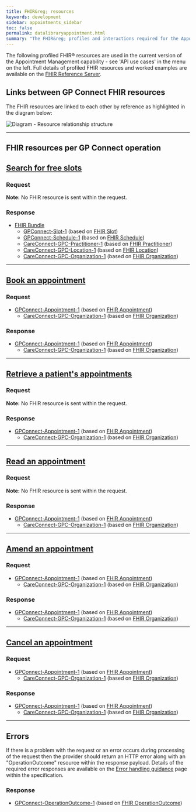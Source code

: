 ```yaml
---
title: FHIR&reg; resources
keywords: development
sidebar: appointments_sidebar
toc: false
permalink: datalibraryappointment.html
summary: "The FHIR&reg; profiles and interactions required for the Appointment Management capability pack"
---
```


The following profiled FHIR&reg; resources are used in the current version of the Appointment Management capability - see 'API use cases' in the menu on the left. Full details of profiled FHIR resources and worked examples are available on the [FHIR Reference Server](https://fhir.nhs.uk/).

## Links between GP Connect FHIR resources ##

The FHIR resources are linked to each other by reference as highlighted in the diagram below:

![Diagram - Resource relationship structure](images/appointments/ResourceRelationshipsStructure.png)

---

## FHIR resources per GP Connect operation ##

## [Search for free slots](appointments_use_case_search_for_free_slots.html) ##

### Request ###

**Note:** No FHIR resource is sent within the request.

### Response ###

* [FHIR Bundle](https://www.hl7.org/fhir/STU3/bundle.html)
  * [GPConnect-Slot-1](https://fhir.nhs.uk/STU3/StructureDefinition/GPConnect-Slot-1) (based on [FHIR Slot](https://www.hl7.org/fhir/STU3/slot.html))
  * [GPConnect-Schedule-1](https://fhir.nhs.uk/STU3/StructureDefinition/GPConnect-Schedule-1) (based on [FHIR Schedule](https://www.hl7.org/fhir/STU3/schedule.html))
  * [CareConnect-GPC-Practitioner-1](https://simplifier.net/guide/gpconnect-data-model/Home/FHIR-Assets/All-assets/Profiles/Profile--CareConnect-GPC-Practitioner-1?version=current) (based on [FHIR Practitioner](https://www.hl7.org/fhir/STU3/practitioner.html))
  * [CareConnect-GPC-Location-1](https://simplifier.net/guide/gpconnect-data-model/Home/FHIR-Assets/All-assets/Profiles/Profile--CareConnect-GPC-Location-1?version=current) (based on [FHIR Location](https://www.hl7.org/fhir/STU3/location.html))
  * [CareConnect-GPC-Organization-1](https://simplifier.net/guide/gpconnect-data-model/Home/FHIR-Assets/All-assets/Profiles/Profile--CareConnect-GPC-Organization-1?version=current) (based on [FHIR Organization](https://www.hl7.org/fhir/STU3/organization.html))

---

## [Book an appointment](appointments_use_case_book_an_appointment.html) ##

### Request ###

* [GPConnect-Appointment-1](https://fhir.nhs.uk/STU3/StructureDefinition/GPConnect-Appointment-1) (based on [FHIR Appointment](https://www.hl7.org/fhir/STU3/appointment.html))
  * [CareConnect-GPC-Organization-1](https://simplifier.net/guide/gpconnect-data-model/Home/FHIR-Assets/All-assets/Profiles/Profile--CareConnect-GPC-Organization-1?version=current) (based on [FHIR Organization](https://www.hl7.org/fhir/STU3/organization.html))

### Response ###

* [GPConnect-Appointment-1](https://fhir.nhs.uk/STU3/StructureDefinition/GPConnect-Appointment-1) (based on [FHIR Appointment](https://www.hl7.org/fhir/STU3/appointment.html))
  * [CareConnect-GPC-Organization-1](https://simplifier.net/guide/gpconnect-data-model/Home/FHIR-Assets/All-assets/Profiles/Profile--CareConnect-GPC-Organization-1?version=current) (based on [FHIR Organization](https://www.hl7.org/fhir/STU3/organization.html))

---

## [Retrieve a patient's appointments](appointments_use_case_retrieve_a_patients_appointments.html) ##

### Request ###

**Note:** No FHIR resource is sent within the request.

### Response ###

* [GPConnect-Appointment-1](https://fhir.nhs.uk/STU3/StructureDefinition/GPConnect-Appointment-1) (based on [FHIR Appointment](https://www.hl7.org/fhir/STU3/appointment.html))
  * [CareConnect-GPC-Organization-1](https://simplifier.net/guide/gpconnect-data-model/Home/FHIR-Assets/All-assets/Profiles/Profile--CareConnect-GPC-Organization-1?version=current) (based on [FHIR Organization](https://www.hl7.org/fhir/STU3/organization.html))

---

## [Read an appointment](appointments_use_case_read_an_appointment.html) ##

### Request ###

**Note:** No FHIR resource is sent within the request.

### Response ###

* [GPConnect-Appointment-1](https://fhir.nhs.uk/STU3/StructureDefinition/GPConnect-Appointment-1) (based on [FHIR Appointment](https://www.hl7.org/fhir/STU3/appointment.html))
  * [CareConnect-GPC-Organization-1](https://simplifier.net/guide/gpconnect-data-model/Home/FHIR-Assets/All-assets/Profiles/Profile--CareConnect-GPC-Organization-1?version=current) (based on [FHIR Organization](https://www.hl7.org/fhir/STU3/organization.html))

---

## [Amend an appointment](appointments_use_case_amend_an_appointment.html) ##

### Request ###

* [GPConnect-Appointment-1](https://fhir.nhs.uk/STU3/StructureDefinition/GPConnect-Appointment-1) (based on [FHIR Appointment](https://www.hl7.org/fhir/STU3/appointment.html))
  * [CareConnect-GPC-Organization-1](https://simplifier.net/guide/gpconnect-data-model/Home/FHIR-Assets/All-assets/Profiles/Profile--CareConnect-GPC-Organization-1?version=current) (based on [FHIR Organization](https://www.hl7.org/fhir/STU3/organization.html))

### Response ###

* [GPConnect-Appointment-1](https://fhir.nhs.uk/STU3/StructureDefinition/GPConnect-Appointment-1) (based on [FHIR Appointment](https://www.hl7.org/fhir/STU3/appointment.html))
  * [CareConnect-GPC-Organization-1](https://simplifier.net/guide/gpconnect-data-model/Home/FHIR-Assets/All-assets/Profiles/Profile--CareConnect-GPC-Organization-1?version=current) (based on [FHIR Organization](https://www.hl7.org/fhir/STU3/organization.html))

---

## [Cancel an appointment](appointments_use_case_cancel_an_appointment.html) ##

### Request ###

* [GPConnect-Appointment-1](https://fhir.nhs.uk/STU3/StructureDefinition/GPConnect-Appointment-1) (based on [FHIR Appointment](https://www.hl7.org/fhir/STU3/appointment.html))
  * [CareConnect-GPC-Organization-1](https://simplifier.net/guide/gpconnect-data-model/Home/FHIR-Assets/All-assets/Profiles/Profile--CareConnect-GPC-Organization-1?version=current) (based on [FHIR Organization](https://www.hl7.org/fhir/STU3/organization.html))

### Response ###

* [GPConnect-Appointment-1](https://fhir.nhs.uk/STU3/StructureDefinition/GPConnect-Appointment-1) (based on [FHIR Appointment](https://www.hl7.org/fhir/STU3/appointment.html))
  * [CareConnect-GPC-Organization-1](https://simplifier.net/guide/gpconnect-data-model/Home/FHIR-Assets/All-assets/Profiles/Profile--CareConnect-GPC-Organization-1?version=current) (based on [FHIR Organization](https://www.hl7.org/fhir/STU3/organization.html))

---

## Errors ##

If there is a problem with the request or an error occurs during processing of the request then the provider should return an HTTP error along with an "OperationOutcome" resource within the response payload. Details of the required error responses are available on the [Error handling guidance](/development_fhir_error_handling_guidance.html) page within the specification.

### Response ###

* [GPConnect-OperationOutcome-1](https://fhir.nhs.uk/STU3/StructureDefinition/GPConnect-OperationOutcome-1) (based on [FHIR OperationOutcome](https://www.hl7.org/fhir/STU3/operationoutcome.html))
